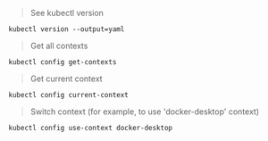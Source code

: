 > See kubectl version
```
kubectl version --output=yaml
```
> Get all contexts
```
kubectl config get-contexts
```
> Get current context
```
kubectl config current-context
```
> Switch context (for example, to use 'docker-desktop' context)
```
kubectl config use-context docker-desktop
```
